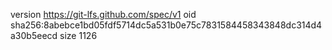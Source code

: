 version https://git-lfs.github.com/spec/v1
oid sha256:8abebce1bd05fdf5714dc5a531b0e75c7831584458343848dc314d4a30b5eecd
size 1126
